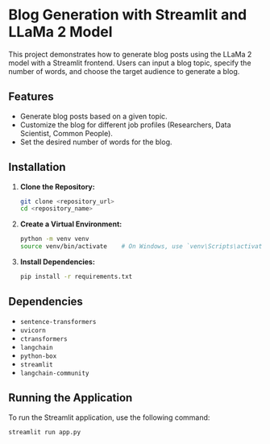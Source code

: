 # Blog Generation with Streamlit and LLaMa 2 Model

This project demonstrates how to generate blog posts using the LLaMa 2 model with a Streamlit frontend. Users can input a blog topic, specify the number of words, and choose the target audience to generate a blog.

## Features

- Generate blog posts based on a given topic.
- Customize the blog for different job profiles (Researchers, Data Scientist, Common People).
- Set the desired number of words for the blog.

## Installation

1. **Clone the Repository:**
    ```bash
    git clone <repository_url>
    cd <repository_name>
    ```

2. **Create a Virtual Environment:**
    ```bash
    python -m venv venv
    source venv/bin/activate    # On Windows, use `venv\Scripts\activate`
    ```

3. **Install Dependencies:**
    ```bash
    pip install -r requirements.txt
    ```

## Dependencies

- `sentence-transformers`
- `uvicorn`
- `ctransformers`
- `langchain`
- `python-box`
- `streamlit`
- `langchain-community`

## Running the Application

To run the Streamlit application, use the following command:

```bash
streamlit run app.py
